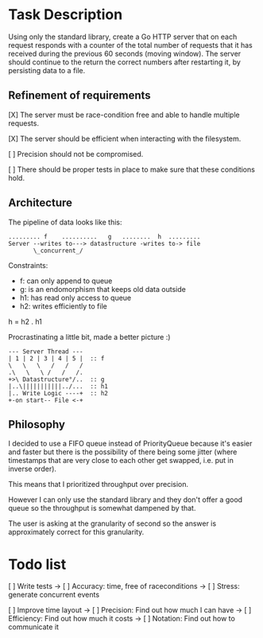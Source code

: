 # Task Description

Using only the standard library, create a Go HTTP server that on each request responds with a counter of the total number of requests that it has received during the previous 60 seconds (moving window). The server should continue to the return the correct numbers after restarting it, by persisting data to a file.

## Refinement of requirements

[X] The server must be race-condition free and able to handle multiple requests.

[X] The server should be efficient when interacting with the filesystem.

[ ] Precision should not be compromised.

[ ] There should be proper tests in place to make sure that these conditions hold.

## Architecture

The pipeline of data looks like this:
```
......... f    ..........   g   ........  h  .........
Server --writes to---> datastructure -writes to-> file
       \_concurrent_/
```
Constraints:

- f:  can only append to queue
- g:  is an endomorphism that keeps old data outside
- h1: has read only access to queue
- h2: writes efficiently to file

h = h2 . h1

Procrastinating a little bit, made a better picture :)
```
--- Server Thread ---
| 1 | 2 | 3 | 4 | 5 |  :: f
\   \   \   /   /   /
.\   \   \ /   /   /.
+>\ Datastructure°/..  :: g
|..\|||||||||||../...  :: h1
|.. Write Logic ----+  :: h2
+-on start-- File <-+
```
## Philosophy

I decided to use a FIFO queue instead of PriorityQueue because it's easier and faster but there is the possibility of there being some jitter (where timestamps that are very close to each other get swapped, i.e. put in inverse order).

This means that I prioritized throughput over precision.

However I can only use the standard library and they don't offer a good queue so the throughput is somewhat dampened by that.

The user is asking at the granularity of second so the answer is approximately correct for this granularity.


# Todo list

[ ] Write tests
-> [ ] Accuracy: time, free of raceconditions
-> [ ] Stress: generate concurrent events

[ ] Improve time layout
-> [ ] Precision: Find out how much I can have
-> [ ] Efficiency: Find out how much it costs
-> [ ] Notation: Find out how to communicate it


